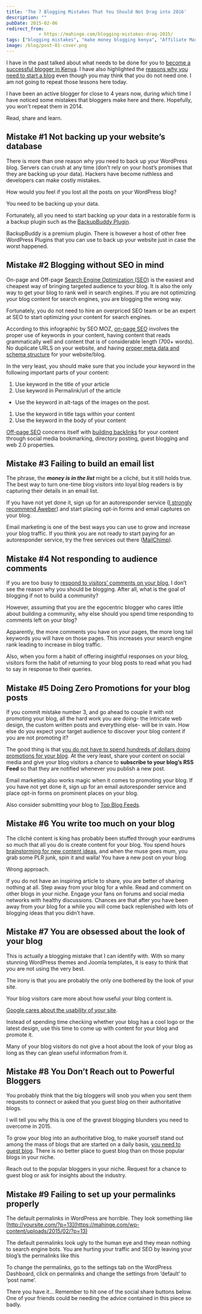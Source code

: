 ```yaml
---
title: 'The 7 Blogging Mistakes That You Should Not Drag into 2016'
description: ""
pubDate: 2015-02-06
redirect_from:
            - https://mahinge.com/blogging-mistakes-drag-2015/
tags: ["blogging mistakes", "make money blogging kenya", "Affiliate Marketing"]
image: /blog/post-01-cover.png
---
```

I have in the past talked about what needs to be done for you to [become a successful blogger in Kenya](https://mahinge.com/start-successful-blog-brings-money-fame/ "successful blogging"). I have also highlighted the [reasons why you need to start a blog](https://mahinge.com/10-incredible-reasons-business-needs-blog/ "reasons to start a blog Kenya") even though you may think that you do not need one. I am not going to repeat those lessons here today.

I have been an active blogger for close to 4 years now, during which time I have noticed some mistakes that bloggers make here and there. Hopefully, you won't repeat them in 2014.

Read, share and learn.

## Mistake #1 Not backing up your website’s database

There is more than one reason why you need to back up your WordPress blog. Servers can crush at any time (don’t rely on your host’s promises that they are backing up your data). Hackers have become ruthless and developers can make costly mistakes.

How would you feel if you lost all the posts on your WordPress blog?

You need to be backing up your data.

Fortunately, all you need to start backing up your data in a restorable form is a backup plugin such as the [BackupBuddy Plugin](https://mahinge.com/wp-content/uploads/2015/02/backupbuddy).

BackupBuddy is a premium plugin. There is however a host of other free WordPress Plugins that you can use to back up your website just in case the worst happened.

## Mistake #2 Blogging without SEO in mind

On-page and Off-page [Search Engine Optimization (SEO)](https://mahinge.com/request-a-free-seo-analysis/) is the easiest and cheapest way of bringing targeted audience to your blog. It is also the only way to get your blog to rank well in search engines. If you are not optimizing your blog content for search engines, you are blogging the wrong way.

Fortunately, you do not need to hire an overpriced SEO team or be an expert at SEO to start optimizing your content for search engines.

According to this infographic by SEO MOZ, [on-page SEO](http://moz.com/learn/seo/on-page-factors "On-Page SEO") involves the proper use of keywords in your content, having content that reads grammatically well and content that is of considerable length (700+ words). No duplicate URLS on your website, and having [proper meta data and schema structure](https://mahinge.com/wp-content/uploads/2015/02/Metadata_standards "meta data and schema structure") for your website/blog.

In the very least, you should make sure that you include your keyword in the following important parts of your content:

1.  Use keyword in the title of your article
2.  Use keyword in Permalink/url of the article

- Use the keyword in alt-tags of the images on the post.

1.  Use the keyword in title tags within your content
2.  Use the keyword in the body of your content

[Off-page SEO](http://moz.com/ugc/21offpage-seo-strategies-to-build-your-online-reputation) concerns itself with [building backlinks](https://mahinge.com/wp-content/uploads/2015/02/17-untapped-backlink-sources) for your content through social media bookmarking, directory posting, guest blogging and web 2.0 properties.

## Mistake #3 Failing to build an email list

The phrase, the **_money is in the list_** might be a cliché, but it still holds true. The best way to turn one-time blog visitors into loyal blog readers is by capturing their details in an email list.

If you have not yet done it, sign up for an autoresponder service ([I strongly recommend Aweber](https://mahinge.com/wp-content/uploads/2015/02/blogscheme.aweber.com "Aweber")) and start placing opt-in forms and email captures on your blog.

Email marketing is one of the best ways you can use to grow and increase your blog traffic. If you think you are not ready to start paying for an autoresponder service, try the free services out there ([MailChimp](https://mahinge.com/wp-content/uploads/2015/02/mailchimp.com)).

## Mistake #4 Not responding to audience comments

If you are too busy to [respond to visitors’ comments on your blog](https://mahinge.com/wp-content/uploads/2015/02/is-it-worth-responding-to-blog-comments), I don’t see the reason why you should be blogging. After all, what is the goal of blogging if not to build a community?

However, assuming that you are the egocentric blogger who cares little about building a community, why else should you spend time responding to comments left on your blog?

Apparently, the more comments you have on your pages, the more long tail keywords you will have on those pages. This increases your search engine rank leading to increase in blog traffic.

Also, when you form a habit of offering insightful responses on your blog, visitors form the habit of returning to your blog posts to read what you had to say in response to their queries.

## Mistake #5 Doing Zero Promotions for your blog posts

If you commit mistake number 3, and go ahead to couple it with not promoting your blog, all the hard work you are doing- the intricate web design, the custom written posts and everything else- will be in vain. How else do you expect your target audience to discover your blog content if you are not promoting it?

The good thing is that [you do not have to spend hundreds of dollars doing promotions for your blog](https://mahinge.com/wp-content/uploads/2015/02/17-advanced-methods). At the very least, share your content on social media and give your blog visitors a chance to **subscribe to your blog’s RSS Feed** so that they are notified whenever you publish a new post.

Email marketing also works magic when it comes to promoting your blog. If you have not yet done it, sign up for an email autoresponder service and place opt-in forms on prominent places on your blog.

Also consider submitting your blog to [Top Blog Feeds](http://www.wingee.com/).

## Mistake #6 You write too much on your blog

The cliché content is king has probably been stuffed through your eardrums so much that all you do is create content for your blog. You spend hours [brainstorming for new content ideas](https://mahinge.com/wp-content/uploads/2015/02/content-brainstorming-ht), and when the muse goes mum, you grab some PLR junk, spin it and walla! You have a new post on your blog.

Wrong approach.

If you do not have an inspiring article to share, you are better of sharing nothing at all. Step away from your blog for a while. Read and comment on other blogs in your niche. Engage your fans on forums and social media networks with healthy discussions. Chances are that after you have been away from your blog for a while you will come back replenished with lots of blogging ideas that you didn’t have.

## Mistake #7 You are obsessed about the look of your blog

This is actually a blogging mistake that I can identify with. With so many stunning WordPress themes and Joomla templates, it is easy to think that you are not using the very best.

The irony is that you are probably the only one bothered by the look of your site.

Your blog visitors care more about how useful your blog content is.

[Google cares about the usability of your site](https://mahinge.com/wp-content/uploads/2015/02/principles-website-usability).

Instead of spending time checking whether your blog has a cool logo or the latest design, use this time to come up with content for your blog and promote it.

Many of your blog visitors do not give a hoot about the look of your blog as long as they can glean useful information from it.

## Mistake #8 You Don’t Reach out to Powerful Bloggers

You probably think that the big bloggers will snob you when you sent them requests to connect or asked that you guest blog on their authoritative blogs.

I will tell you why this is one of the gravest blogging blunders you need to overcome in 2015.

To grow your blog into an authoritative blog, to make yourself stand out among the mass of blogs that are started on a daily basis, [you need to guest blog](https://mahinge.com/wp-content/uploads/2015/02/find-sites-guest-blogging). There is no better place to guest blog than on those popular blogs in your niche.

Reach out to the popular bloggers in your niche. Request for a chance to guest blog or ask for insights about the industry.

## Mistake #9 Failing to set up your permalinks properly

The default permalinks in WordPress are horrible. They look something like [http://yoursite.com/?p=13](https://mahinge.com/wp-content/uploads/2015/02/?p=13)

The default permalinks look ugly to the human eye and they mean nothing to search engine bots. You are hurting your traffic and SEO by leaving your blog’s the permalinks like this

To change the permalinks, go to the settings tab on the WordPress Dashboard, click on permalinks and change the settings from ‘default’ to ‘post name’.

There you have it… Remember to hit one of the social share buttons below. One of your friends could be needing the advice contained in this piece so badly.
